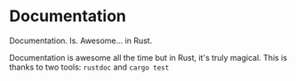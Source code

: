 Documentation
=============

Documentation. Is. Awesome... in Rust.

Documentation is awesome all the time but in Rust, it's truly magical. This is thanks to two tools: `rustdoc` and 
`cargo test`
